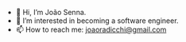 - 👋 Hi, I’m João Senna.
- 👀 I’m interested in becoming a software engineer.
- 📫 How to reach me: joaoradicchi@gmail.com

<!---
joaosenna19/joaosenna19 is a ✨ special ✨ repository because its `README.md` (this file) appears on your GitHub profile.
You can click the Preview link to take a look at your changes.
--->
